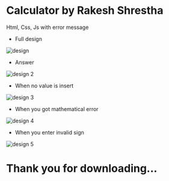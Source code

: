 # Calculator by Rakesh Shrestha
Html, Css, Js with error message

* Full design

![design](https://user-images.githubusercontent.com/56125560/114987903-6b377d80-9eb5-11eb-943e-ce561640114c.JPG)

* Answer

![design 2](https://user-images.githubusercontent.com/56125560/115059103-cc873d00-9f05-11eb-97dd-9ed32190cf60.JPG)

* When no value is insert

![design 3](https://user-images.githubusercontent.com/56125560/115059141-dad55900-9f05-11eb-9b54-bccecdf5b441.JPG)

* When you got mathematical error

![design 4](https://user-images.githubusercontent.com/56125560/115059180-e759b180-9f05-11eb-9f9a-436e9851b2ea.JPG)

* When you enter invalid sign

![design 5](https://user-images.githubusercontent.com/56125560/115059222-f476a080-9f05-11eb-8c82-7decf71f320c.JPG)

# Thank you for downloading...


